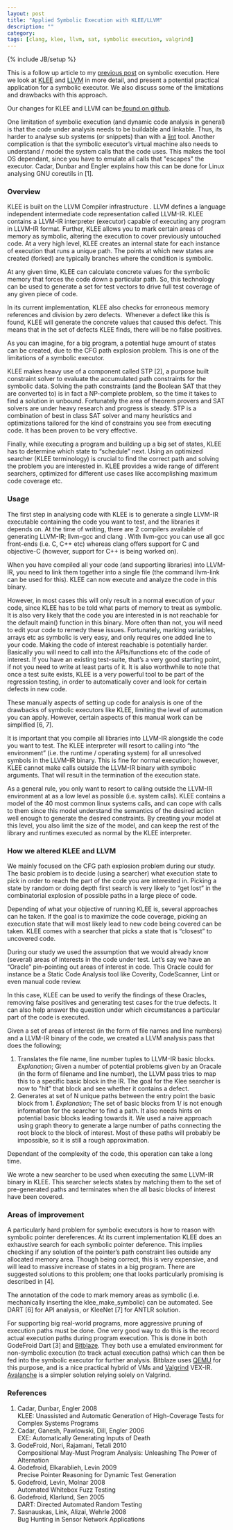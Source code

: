 ```yaml
---
layout: post
title: "Applied Symbolic Execution with KLEE/LLVM"
description: ""
category:
tags: [clang, klee, llvm, sat, symbolic execution, valgrind]
---
```

{% include JB/setup %}

This is a follow up article to my [previous post](/2011/11/02/symbolic-execution) on symbolic execution. Here we look at <a href="http://klee.llvm.org/">KLEE</a> and <a href="http://llvm.org/">LLVM</a> in more detail, and present a potential practical application for a symbolic executor. We also discuss some of the limitations and drawbacks with this approach.

Our changes for KLEE and LLVM can be<a href="https://github.com/martintrojer/symbolic-execution">&nbsp;found on github</a>.

One limitation of symbolic execution (and dynamic code analysis in general) is that the code under analysis needs to be buildable and linkable. Thus, its harder to analyse sub systems (or snippets) than with a <a href="http://en.wikipedia.org/wiki/Lint_(software)">lint</a> tool. Another complication is that the symbolic executor’s virtual machine also needs to understand / model the system calls that the code uses. This makes the tool OS dependant, since you have to emulate all calls that "escapes" the executor. Cadar, Dunbar and Engler explains how this can be done for Linux analysing GNU coreutils in \[1\].

### Overview
KLEE is built on the LLVM Compiler infrastructure . LLVM defines a language independent intermediate code representation called LLVM-IR. KLEE contains a LLVM-IR interpreter (executor) capable of executing any program in LLVM-IR format. Further, KLEE allows you to mark certain areas of memory as symbolic, altering the execution to cover previously untouched code. At a very high level, KLEE creates an internal state for each instance of execution that runs a unique path. The points at which new states are created (forked) are typically branches where the condition is symbolic.

At any given time, KLEE can calculate concrete values for the symbolic memory that forces the code down a particular path. So, this technology can be used to generate a set for test vectors to drive full test coverage of any given piece of code.

In its current implementation, KLEE also checks for erroneous memory references and division by zero defects. &nbsp;Whenever a defect like this is found, KLEE will generate the concrete values that caused this defect. This means that in the set of defects KLEE finds, there will be no false positives.

As you can imagine, for a big program, a potential huge amount of states can be created, due to the CFG path explosion problem. This is one of the limitations of a symbolic executor.

KLEE makes heavy use of a component called STP \[2\], a purpose built constraint solver to evaluate the accumulated path constraints for the symbolic data. Solving the path constraints (and the Boolean SAT that they are converted to) is in fact a NP-complete problem, so the time it takes to find a solution in unbound. Fortunately the area of theorem provers and SAT solvers are under heavy research and progress is steady. STP is a combination of best in class SAT solver and many heuristics and optimizations tailored for the kind of constrains you see from executing code. It has been proven to be very effective.

Finally, while executing a program and building up a big set of states, KLEE has to determine which state to “schedule” next. Using an optimized searcher (KLEE terminology) is crucial to find the correct path and solving the problem you are interested in. KLEE provides a wide range of different searchers, optimized for different use cases like accomplishing maximum code coverage etc.

### Usage
The first step in analysing code with KLEE is to generate a single LLVM-IR executable containing the code you want to test, and the libraries it depends on. At the time of writing, there are 2 compilers available of generating LLVM-IR; llvm-gcc and clang . With llvm-gcc you can use all gcc front-ends (i.e. C, C++ etc) whereas clang offers support for C and objective-C (however, support for C++ is being worked on).

When you have compiled all your code (and supporting libraries) into LLVM-IR, you need to link them together into a single file (the command llvm-link can be used for this). KLEE can now execute and analyze the code in this binary.

However, in most cases this will only result in a normal execution of your code, since KLEE has to be told what parts of memory to treat as symbolic. It is also very likely that the code you are interested in is not reachable for the default main() function in this binary. More often than not, you will need to edit your code to remedy these issues. Fortunately, marking variables, arrays etc as symbolic is very easy, and only requires one added line to your code. Making the code of interest reachable is potentially harder. Basically you will need to call into the APIs/functions etc of the code of interest. If you have an existing test-suite, that’s a very good starting point, if not you need to write at least parts of it. It is also worthwhile to note that once a test suite exists, KLEE is a very powerful tool to be part of the regression testing, in order to automatically cover and look for certain defects in new code.

These manually aspects of setting up code for analysis is one of the drawbacks of symbolic executors like KLEE, limiting the level of automation you can apply. However, certain aspects of this manual work can be simplified \[6, 7\].

It is important that you compile all libraries into LLVM-IR alongside the code you want to test. The KLEE interpreter will resort to calling into “the environment” (i.e. the runtime / operating system) for all unresolved symbols in the LLVM-IR binary. This is fine for normal execution; however, KLEE cannot make calls outside the LLVM-IR binary with symbolic arguments. That will result in the termination of the execution state.

As a general rule, you only want to resort to calling outside the LLVM-IR environment at as a low level as possible (i.e. system calls). KLEE contains a model of the 40 most common linux systems calls, and can cope with calls to them since this model understand the semantics of the desired action well enough to generate the desired constraints. By creating your model at this level, you also limit the size of the model, and can keep the rest of the library and runtimes executed as normal by the KLEE interpreter.

### How we altered KLEE and LLVM
We mainly focused on the CFG path explosion problem during our study. The basic problem is to decide (using a searcher) what execution state to pick in order to reach the part of the code you are interested in. Picking a state by random or doing depth first search is very likely to “get lost” in the combinatorial explosion of possible paths in a large piece of code.

Depending of what your objective of running KLEE is, several approaches can he taken. If the goal is to maximize the code coverage, picking an execution state that will most likely lead to new code being covered can be taken. KLEE comes with a searcher that picks a state that is “closest” to uncovered code.

During our study we used the assumption that we would already know (several) areas of interests in the code under test. Let’s say we have an “Oracle” pin-pointing out areas of interest in code. This Oracle could for instance be a Static Code Analysis tool like Coverity, CodeScanner, Lint or even manual code review.

In this case, KLEE can be used to verify the findings of these Oracles, removing false positives and generating test cases for the true defects. It can also help answer the question under which circumstances a particular part of the code is executed.

Given a set of areas of interest (in the form of file names and line numbers) and a LLVM-IR binary of the code, we created a LLVM analysis pass that does the following;

1. Translates the file name, line number tuples to LLVM-IR basic blocks. _Explanation_; Given a number of potential problems given by an Oracale (in the form of filename and line number), the LLVM pass tries to map this to a specific basic block in the IR. The goal for the Klee searcher is now to "hit" that block and see whether it contains a defect.
2. Generates at set of N unique paths between the entry point the basic block from 1. _Explanation_; The set of basic blocks from 1/ is not enough information for the searcher to find a path. It also needs hints on potential basic blocks leading towards it. We used a naive approach using graph theory to generate a large number of paths connecting the root block to the block of interest. Most of these paths will probably be impossible, so it is still a rough approximation.

Dependant of the complexity of the code, this operation can take a long time.

We wrote a new searcher to be used when executing the same LLVM-IR binary in KLEE. This searcher selects states by matching them to the set of pre-generated paths and terminates when the all basic blocks of interest have been covered.

### Areas of improvement
A particularly hard problem for symbolic executors is how to reason with symbolic pointer dereferences. At its current implementation KLEE does an exhaustive search for each symbolic pointer deference. This implies checking if any solution of the pointer’s path constraint lies outside any allocated memory area. Though being correct, this is very expensive, and will lead to massive increase of states in a big program. There are suggested solutions to this problem; one that looks particularly promising is described in \[4\].

The annotation of the code to mark memory areas as symbolic&nbsp;(i.e. mechanically inserting the klee_make_symbolic) can be automated. See DART \[6\] for API analysis, or KleeNet \[7\] for ANTLR solution.

For supporting big real-world programs, more aggressive pruning of execution paths must be done.&nbsp;One very good way to do this is the record actual execution paths during program execution. This is done in both GodeFroid Dart \[3\] and <a href="http://bitblaze.cs.berkeley.edu/">Bitblaze</a>. They both use a emulated environment for non-symbolic execution (to track actual execution paths) which can then be fed into the symbolic executor for further analysis. Bitblaze uses <a href="http://wiki.qemu.org/Main_Page">QEMU</a> for this purpose, and is a nice practical hybrid of VMs and <a href="http://valgrind.org/">Valgrind</a> VEX-IR. <a href="http://code.google.com/p/avalanche/wiki/Avalanche">Avalanche</a> is a simpler solution relying solely on Valgrind.

### References
<ol>
<li>Cadar, Dunbar, Engler 2008<br />KLEE: Unassisted and Automatic Generation of High-Coverage Tests for Complex Systems Programs</li>
<li>Cadar, Ganesh, Pawlowski, Dill, Engler 2006<br />EXE: Automatically Generating Inputs of Death</li>
<li>GodeFroid, Nori, Rajamani, Tetali 2010<br />Compositional May-Must Program Analysis: Unleashing The Power of Alternation</li>
<li>Godefroid, Elkarablieh, Levin 2009<br />Precise Pointer Reasoning for Dynamic Test Generation</li>
<li>Godefroid, Levin, Molnar 2008<br />Automated Whitebox Fuzz Testing</li>
<li>Godefroid, Klarlund, Sen 2005<br />DART: Directed Automated Random Testing</li>
<li>Sasnauskas, Link, Alizai, Wehrle 2008<br />Bug Hunting in Sensor Network Applications</li>
</ol>
